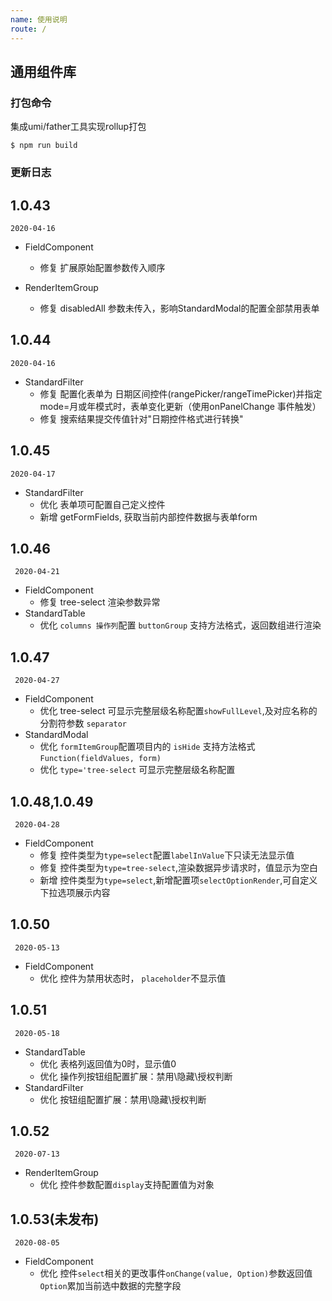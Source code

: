 ```yaml
---
name: 使用说明
route: /
---
```

## 通用组件库

### 打包命令
集成umi/father工具实现rollup打包

```
$ npm run build
```

### 更新日志

## 1.0.43
`2020-04-16`

- FieldComponent
  - 修复 扩展原始配置参数传入顺序
  
- RenderItemGroup
  - 修复 disabledAll 参数未传入，影响StandardModal的配置全部禁用表单

## 1.0.44
`2020-04-16`
- StandardFilter
  - 修复 配置化表单为 日期区间控件(rangePicker/rangeTimePicker)并指定mode=月或年模式时，表单变化更新（使用onPanelChange 事件触发）
  - 修复 搜索结果提交传值针对"日期控件格式进行转换"

## 1.0.45
`2020-04-17`
- StandardFilter
  - 优化 表单项可配置自己定义控件
  - 新增 getFormFields, 获取当前内部控件数据与表单form

## 1.0.46
` 2020-04-21`
- FieldComponent
  - 修复 tree-select 渲染参数异常
- StandardTable
  - 优化 `columns 操作列`配置 `buttonGroup` 支持方法格式，返回数组进行渲染

## 1.0.47
` 2020-04-27`
- FieldComponent
  - 优化 tree-select 可显示完整层级名称配置`showFullLevel`,及对应名称的分割符参数 `separator`
- StandardModal
  - 优化 `formItemGroup`配置项目内的 `isHide` 支持方法格式`Function(fieldValues, form)`
  - 优化 `type='tree-select` 可显示完整层级名称配置


## 1.0.48,1.0.49
` 2020-04-28`
- FieldComponent
   - 修复 控件类型为`type=select`配置`labelInValue`下只读无法显示值
   - 修复 控件类型为`type=tree-select`,渲染数据异步请求时，值显示为空白
   - 新增 控件类型为`type=select`,新增配置项`selectOptionRender`,可自定义下拉选项展示内容

## 1.0.50
` 2020-05-13`
- FieldComponent
   - 优化 控件为禁用状态时， `placeholder`不显示值
## 1.0.51
` 2020-05-18`
- StandardTable
   - 优化 表格列返回值为0时，显示值0
   - 优化 操作列按钮组配置扩展：禁用\隐藏\授权判断
- StandardFilter
   - 优化 按钮组配置扩展：禁用\隐藏\授权判断
## 1.0.52
` 2020-07-13`
- RenderItemGroup
   - 优化  控件参数配置`display`支持配置值为对象
## 1.0.53(未发布)
` 2020-08-05`
- FieldComponent
   - 优化 控件`select`相关的更改事件`onChange(value, Option)`参数返回值 `Option`累加当前选中数据的完整字段
